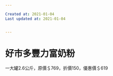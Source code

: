 ```yaml
---

Created at: 2021-01-04
Last updated at: 2021-01-04


---
```


# 好市多豐力富奶粉


一大罐2.6公斤，原價＄769，折價150，優惠價＄619


